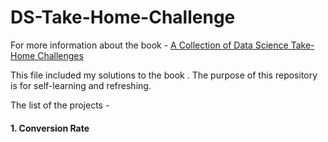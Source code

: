 # DS-Take-Home-Challenge

For more information about the book - [A Collection of Data Science Take-Home Challenges](https://datamasked.com/)


This file included my solutions to the book <A Collection of Data Science Take-Home Challenges>. The purpose of this repository is for self-learning and refreshing. 

The list of the projects - 

#### 1. Conversion Rate
